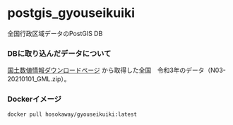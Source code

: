 # postgis_gyouseikuiki
全国行政区域データのPostGIS DB


### DBに取り込んだデータについて
[国土数値情報ダウンロードページ](https://nlftp.mlit.go.jp/ksj/gml/datalist/KsjTmplt-N03-v3_0.html#prefecture02) から取得した全国　令和3年のデータ（N03-20210101_GML.zip）。

### Dockerイメージ
`docker pull hosokaway/gyouseikuiki:latest`